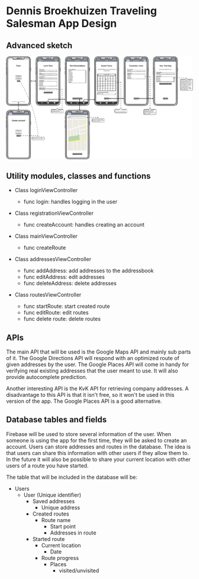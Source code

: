 # Dennis Broekhuizen Traveling Salesman App Design

## Advanced sketch
![alt text](https://raw.githubusercontent.com/DennisBroekhuizen/DennisBroekhuizen-FinalProject-TravelingSalesman/master/AppDesign.png)

## Utility modules, classes and functions
* Class loginViewController
  * func login: handles logging in the user

* Class registrationViewController
  * func createAccount: handles creating an account

* Class mainViewController
  * func createRoute

* Class addressesViewController
  * func addAddress: add addresses to the addressbook
  * func editAddress: edit addresses
  * func deleteAddress: delete addresses

* Class routesViewController
  * func startRoute: start created route
  * func editRoute: edit routes
  * func delete route: delete routes

## APIs
The main API that will be used is the Google Maps API and mainly sub parts of it. The Google Directions API will respond with an optimized route of given addresses by the user. The Google Places API will come in handy for verifying real existing addresses that the user meant to use. It will also provide autocomplete prediction.

Another interesting API is the KvK API for retrieving company addresses. A disadvantage to this API is that it isn't free, so it won't be used in this version of the app. The Google Places API is a good alternative.

## Database tables and fields
Firebase will be used to store several information of the user. When someone is using the app for the first time, they will be asked to create an account. Users can store addresses and routes in the database. The idea is that users can share this information with other users if they allow them to. In the future it will also be possible to share your current location with other users of a route you have started.

The table that will be included in the database will be:
* Users
  * User (Unique identifier)
    * Saved addresses
      * Unique address
    * Created routes
      * Route name
        * Start point
        * Addresses in route
    * Started route
      * Current location
        * Date
      * Route progress
        * Places
          * visited/unvisited
